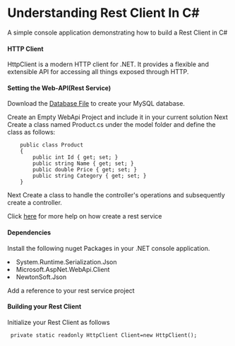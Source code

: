 # Understanding Rest Client In C#
A simple console application demonstrating how to build a Rest Client in C#
#### HTTP Client
<p>HttpClient is a modern HTTP client for .NET. It provides a flexible and extensible API for accessing all things exposed through HTTP. 

#### Setting the Web-API(Rest Service)
Download the [Database File](https://github.com/Jcardif/UnderstaingRestClient/blob/master/Database/productdb.sql) to create your MySQL database.

Create an Empty WebApi Project and include it in your current solution
Next Create a class named Product.cs  under the model folder and define the class as follows:
```CSharp
    public class Product
    {
        public int Id { get; set; }
        public string Name { get; set; }
        public double Price { get; set; }
        public string Category { get; set; }
    }
```   
Next Create a class to handle the controller's operations and subsequently create a controller.  

Click [here](https://github.com/Jcardif/RestService) for more help on how create a rest service

#### Dependencies
Install the following nuget Packages in your .NET console application.
<li>System.Runtime.Serialization.Json
<li>Microsoft.AspNet.WebApi.Client
<li>NewtonSoft.Json

Add a reference to your rest service project

#### Building your Rest Client
Initialize your Rest Client as follows
```CSharp
 private static readonly HttpClient Client=new HttpClient();
```


